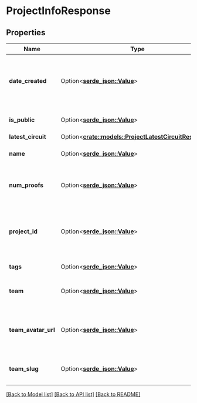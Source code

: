 # ProjectInfoResponse

## Properties

Name | Type | Description | Notes
------------ | ------------- | ------------- | -------------
**date_created** | Option<[**serde_json::Value**](.md)> | The UTC datetime the project was created in ISO8601 format. | 
**is_public** | Option<[**serde_json::Value**](.md)> | Whether the project is public. | 
**latest_circuit** | Option<[**crate::models::ProjectLatestCircuitResponse**](ProjectLatestCircuitResponse.md)> |  | [optional]
**name** | Option<[**serde_json::Value**](.md)> | The name of the project. | 
**num_proofs** | Option<[**serde_json::Value**](.md)> | The number of proofs created for this project. | 
**project_id** | Option<[**serde_json::Value**](.md)> | A unique identifier generated for the project. UUID4 format. | 
**tags** | Option<[**serde_json::Value**](.md)> | Tags for the project. | 
**team** | Option<[**serde_json::Value**](.md)> | The name of the team that owns this project. | 
**team_avatar_url** | Option<[**serde_json::Value**](.md)> | URL for the avatar image of the team that owns this project. | 
**team_slug** | Option<[**serde_json::Value**](.md)> | The slug of the team that owns this project. | 

[[Back to Model list]](../README.md#documentation-for-models) [[Back to API list]](../README.md#documentation-for-api-endpoints) [[Back to README]](../README.md)


